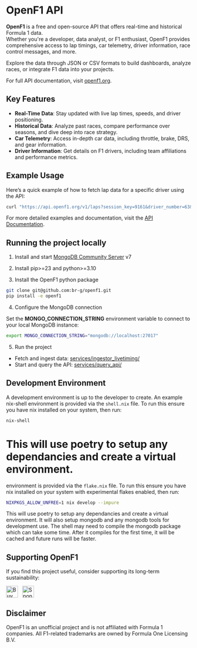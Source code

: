 # OpenF1 API

**OpenF1** is a free and open-source API that offers real-time and historical Formula 1 data.<br />
Whether you're a developer, data analyst, or F1 enthusiast, OpenF1 provides comprehensive
access to lap timings, car telemetry, driver information, race control messages, and more.

Explore the data through JSON or CSV formats to build dashboards, analyze races, or
integrate F1 data into your projects.

For full API documentation, visit [openf1.org](https://openf1.org).

## Key Features

- **Real-Time Data**: Stay updated with live lap times, speeds, and driver positioning.
- **Historical Data**: Analyze past races, compare performance over seasons, and dive deep into race strategy.
- **Car Telemetry**: Access in-depth car data, including throttle, brake, DRS, and gear information.
- **Driver Information**: Get details on F1 drivers, including team affiliations and performance metrics.

## Example Usage

Here’s a quick example of how to fetch lap data for a specific driver using the API:

```bash
curl "https://api.openf1.org/v1/laps?session_key=9161&driver_number=63&lap_number=8"
```

For more detailed examples and documentation, visit the [API Documentation](https://openf1.org).

## Running the project locally

1. Install and start [MongoDB Community Server](https://www.mongodb.com/try/download/community) v7

2. Install pip>=23 and python>=3.10

3. Install the OpenF1 python package

```bash
git clone git@github.com:br-g/openf1.git
pip install -e openf1
```

4. Configure the MongoDB connection

Set the **MONGO_CONNECTION_STRING** environment variable to connect to your local MongoDB instance:

```bash
export MONGO_CONNECTION_STRING="mongodb://localhost:27017"
```

5. Run the project

- Fetch and ingest data: [services/ingestor_livetiming/](src/openf1/services/ingestor_livetiming/README.md)
- Start and query the API: [services/query_api/](src/openf1/services/query_api/README.md)

## Development Environment

A development environment is up to the developer to create. An example nix-shell
environment is provided via the `shell.nix` file. To run this ensure you have
nix installed on your system, then run:

```bash
nix-shell
```

This will use poetry to setup any dependancies and create a virtual environment.
=======
environment is provided via the `flake.nix` file. To run this ensure you have
nix installed on your system with experimental flakes enabled, then run:

```bash
NIXPKGS_ALLOW_UNFREE=1 nix develop --impure
```

This will use poetry to setup any dependancies and create a virtual environment.
It will also setup mongodb and any mongodb tools for development use. The shell
may need to compile the mongodb package which can take some time. After it
compiles for the first time, it will be cached and future runs will be faster.

## Supporting OpenF1

If you find this project useful, consider supporting its long-term sustainability:

<div>
  <a href="https://www.buymeacoffee.com/openf1" target="_blank" style="text-decoration:none; border:none;">
    <img src="https://storage.googleapis.com/openf1-public/images/bmec_button.png" alt="Buy Me A Coffee" height="32" style="border:none; vertical-align:middle;">
  </a>
  &nbsp;
  <a href="https://github.com/sponsors/br-g" style="text-decoration:none; border:none;">
    <img src="https://img.shields.io/badge/Sponsor-%E2%9D%A4-brightgreen" alt="Sponsor me" height="32" style="border:none; vertical-align:middle;">
  </a>
</div>

## Disclaimer

OpenF1 is an unofficial project and is not affiliated with Formula 1 companies.
All F1-related trademarks are owned by Formula One Licensing B.V.
